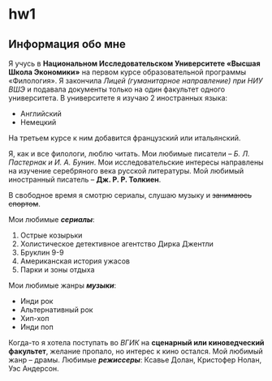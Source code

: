 # hw1

## Информация обо мне
Я учусь в **Национальном Исследовательском Университете «Высшая Школа Экономики»** на первом курсе образовательной программы «Филология». Я закончила *Лицей (гуманитарное направление) при НИУ ВШЭ* и подавала документы только на один факультет одного университета.
В университете я изучаю 2 иностранных языка:
+ Английский 
+ Немецкий

На третьем курсе к ним добавится французский или итальянский. 

Я, как и все филологи, люблю читать. Мои любимые писатели – *Б. Л. Пастернак и И. А. Бунин*. Мои исследовательские интересы направлены на изучение серебряного века русской литературы. Мой любимый иностранный писатель – **Дж. Р. Р. Толкиен**. 

В свободное время я смотрю сериалы, слушаю музыку и ~~занимаюсь спортом~~. 

Мои любимые ***сериалы***:
1. Острые козырьки
2. Холистическое детективное агентство Дирка Джентли
3. Бруклин 9-9
4. Американская история ужасов
5. Парки и зоны отдыха

Мои любимые жанры ***музыки***:
- Инди рок
- Альтернативный рок
- Хип-хоп
- Инди поп

Когда-то я хотела поступать во *ВГИК* на **сценарный или киноведческий факультет**, желание пропало, но интерес к кино остался. Мой любимый жанр – драмы. Любимые ***режиссеры***: Ксавье Долан, Кристофер Нолан, Уэс Андерсон.
